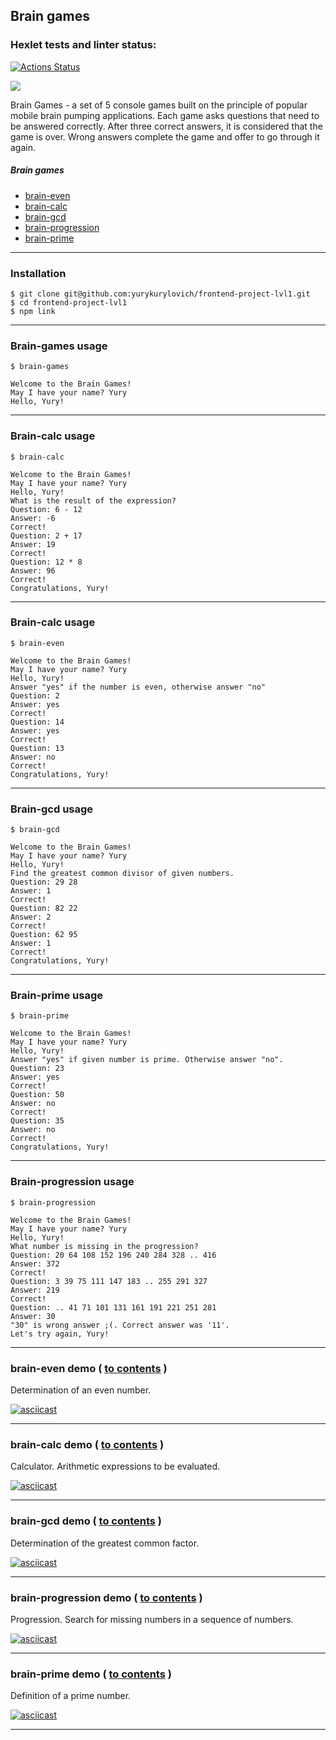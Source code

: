 <a name="contents"></a>

## Brain games
[brain-games]: https://github.com/yurykurylovich/frontend-project-lvl1 "Brain-games"

### Hexlet tests and linter status:
[![Actions Status](https://github.com/yurykurylovich/frontend-project-lvl1/workflows/Node%20CI/badge.svg)](https://github.com/yurykurylovich/frontend-project-lvl1/actions)

<a href="https://codeclimate.com/github/yurykurylovich/frontend-project-lvl1/maintainability"><img src="https://api.codeclimate.com/v1/badges/fffa46c02c3eb15e5fde/maintainability" /></a>

Brain Games - a set of 5 console games built on the principle of popular mobile brain pumping applications. Each game asks questions that need to be answered correctly. After three correct answers, it is considered that the game is over. Wrong answers complete the game and offer to go through it again.

##### Brain games
* [brain-even](#brain-even)
* [brain-calc](#brain-calc)
* [brain-gcd](#brain-gcd)
* [brain-progression](#brain-progression)
* [brain-prime](#brain-prime)

---

### Installation
```
$ git clone git@github.com:yurykurylovich/frontend-project-lvl1.git
$ cd frontend-project-lvl1
$ npm link
```
---
### Brain-games usage
```
$ brain-games

Welcome to the Brain Games!
May I have your name? Yury
Hello, Yury!
```
---
### Brain-calc usage
```
$ brain-calc

Welcome to the Brain Games!
May I have your name? Yury
Hello, Yury!
What is the result of the expression?
Question: 6 - 12
Answer: -6
Correct!
Question: 2 + 17
Answer: 19
Correct!
Question: 12 * 8
Answer: 96
Correct!
Congratulations, Yury!
```
---
### Brain-calc usage
```
$ brain-even

Welcome to the Brain Games!
May I have your name? Yury
Hello, Yury!
Answer "yes" if the number is even, otherwise answer "no"
Question: 2
Answer: yes
Correct!
Question: 14
Answer: yes
Correct!
Question: 13
Answer: no
Correct!
Congratulations, Yury!
```
---
### Brain-gcd usage
```
$ brain-gcd

Welcome to the Brain Games!
May I have your name? Yury
Hello, Yury!
Find the greatest common divisor of given numbers.
Question: 29 28
Answer: 1
Correct!
Question: 82 22
Answer: 2
Correct!
Question: 62 95
Answer: 1
Correct!
Congratulations, Yury!
```
---
### Brain-prime usage
```
$ brain-prime

Welcome to the Brain Games!
May I have your name? Yury
Hello, Yury!
Answer "yes" if given number is prime. Otherwise answer "no".
Question: 23
Answer: yes
Correct!
Question: 50
Answer: no
Correct!
Question: 35
Answer: no
Correct!
Congratulations, Yury!
```
---
### Brain-progression usage
```
$ brain-progression

Welcome to the Brain Games!
May I have your name? Yury
Hello, Yury!
What number is missing in the progression?
Question: 20 64 108 152 196 240 284 328 .. 416
Answer: 372
Correct!
Question: 3 39 75 111 147 183 .. 255 291 327
Answer: 219
Correct!
Question: .. 41 71 101 131 161 191 221 251 281
Answer: 30
"30" is wrong answer ;(. Correct answer was '11'.
Let's try again, Yury!
```
---

### brain-even demo ( [to contents](#contents) ) <a name="brain-even"></a>
Determination of an even number.

[![asciicast](https://asciinema.org/a/308792.svg)](https://asciinema.org/a/QF2H2KYEYazQgU4hwaj6Cy9op)

---

### brain-calc demo ( [to contents](#contents) ) <a name="brain-calc"></a>
Calculator. Arithmetic expressions to be evaluated.

[![asciicast](https://asciinema.org/a/309994.svg)](https://asciinema.org/a/Fji97s7kdq5wqOzAWzFGDvf6Q)

---

### brain-gcd demo ( [to contents](#contents) ) <a name="brain-gcd"></a>
Determination of the greatest common factor.

[![asciicast](https://asciinema.org/a/310019.svg)](https://asciinema.org/a/ayOF77sMI1NTToShA5pF5TB2b)

---

### brain-progression demo ( [to contents](#contents) ) <a name="brain-progression"></a>
Progression. Search for missing numbers in a sequence of numbers.

[![asciicast](https://asciinema.org/a/310017.svg)](https://asciinema.org/a/nScbnxBxLtsthYnQMSI9RD5QZ)

---

### brain-prime demo ( [to contents](#contents) ) <a name="brain-prime"></a>
Definition of a prime number.

[![asciicast](https://asciinema.org/a/310016.svg)](https://asciinema.org/a/upawEyAYPvhaQwfYiiXGsmFJD)

---